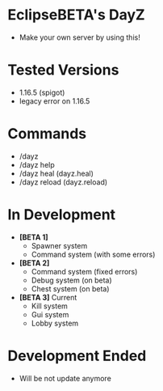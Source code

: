 # EclipseBETA's DayZ
  - Make your own server by using this!
# Tested Versions
  - 1.16.5 (spigot)
  - legacy error on 1.16.5
# Commands
  - /dayz
  - /dayz help
  - /dayz heal (dayz.heal)
  - /dayz reload (dayz.reload)
# In Development
  - **[BETA 1]**
    - Spawner system
    - Command system (with some errors)
  - **[BETA 2]**
    - Command system (fixed errors)
    - Debug system (on beta)
    - Chest system (on beta)
  - **[BETA 3]** Current
    - Kill system
    - Gui system
    - Lobby system
# Development Ended
- Will be not update anymore
